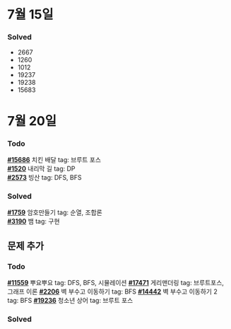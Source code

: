 # 7월 15일

### Solved
- 2667
- 1260
- 1012
- 19237
- 19238
- 15683

# 7월 20일

### Todo
[**#15686**](https://www.acmicpc.net/problem/15686) 치킨 배달 tag: 브루트 포스   
[**#1520**](https://www.acmicpc.net/problem/1520) 내리막 길 tag: DP    
[**#2573**](https://www.acmicpc.net/problem/2573) 빙산 tag: DFS, BFS  

### Solved
[**#1759**](https://www.acmicpc.net/problem/1759) 암호만들기 tag: 순열, 조합론   
[**#3190**](https://www.acmicpc.net/problem/3190) 뱀 tag: 구현   

## 문제 추가
### Todo
[**#11559**](https://www.acmicpc.net/problem/11559) 뿌요뿌요 tag: DFS, BFS, 시뮬레이션
[**#17471**](https://www.acmicpc.net/problem/17471) 게리맨더링 tag: 브루트포스, 그래프 이론
[**#2206**](https://www.acmicpc.net/problem/2206) 벽 부수고 이동하기 tag: BFS
[**#14442**](https://www.acmicpc.net/problem/14442) 벽 부수고 이동하기 2 tag: BFS
[**#19236**](https://www.acmicpc.net/problem/19236) 청소년 상어 tag: 브루트 포스

### Solved
